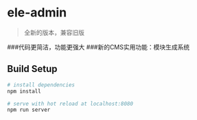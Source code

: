 # ele-admin

> 全新的版本，兼容旧版

###代码更简洁，功能更强大
###新的CMS实用功能：模块生成系统

## Build Setup

``` bash
# install dependencies
npm install

# serve with hot reload at localhost:8080
npm run server
